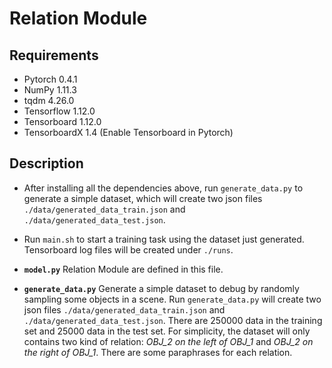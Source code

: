 # Relation Module
## Requirements
- Pytorch  0.4.1
- NumPy  1.11.3
- tqdm 4.26.0
- Tensorflow 1.12.0
- Tensorboard 1.12.0
- TensorboardX 1.4 (Enable Tensorboard in Pytorch)

## Description

- After installing all the dependencies above, run `generate_data.py` to generate a simple dataset, which will create two json files `./data/generated_data_train.json` and `./data/generated_data_test.json`.
- Run `main.sh` to start a training task using the dataset just generated. Tensorboard log files will be created under `./runs`. 

- **`model.py`** Relation Module are defined in this file.
- **`generate_data.py`**  Generate a simple dataset to debug by randomly sampling some objects in a scene. Run `generate_data.py` will create two json files `./data/generated_data_train.json` and `./data/generated_data_test.json`. There are 250000 data in the training set and 25000 data in the test set. For simplicity, the dataset will only contains two kind of relation: *OBJ_2 on the left of OBJ_1* and *OBJ_2 on the right of OBJ_1*. There are some paraphrases for each relation.
